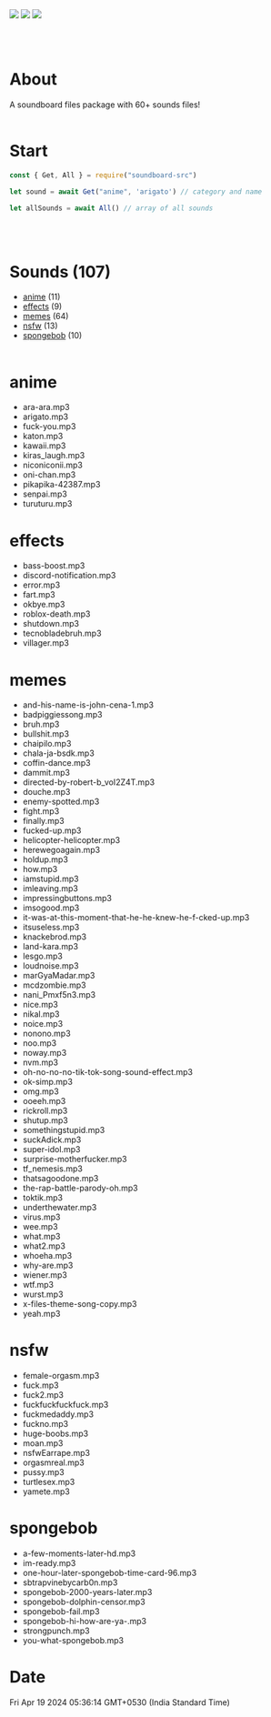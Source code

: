  <img src="https://img.shields.io/npm/dt/soundboard-src?style=for-the-badge">
  <img src="https://img.shields.io/npm/v/soundboard-src?style=for-the-badge">
  <a href="https://discord.com/invite/zMpN575jyD"> <img src="https://img.shields.io/badge/Server-Invite-brightgreen" href="">
  </a>
  
  <style type="text/css" media="all">
    .soundHead  {
      text-align: center;
    }
  </style>
<br /><br />

# About
A soundboard files package with 60+ sounds files!
<br /><br />

# Start
```js
const { Get, All } = require("soundboard-src")

let sound = await Get("anime", 'arigato') // category and name

let allSounds = await All() // array of all sounds
```
<br /><br />
# Sounds (107)
+ [anime](#anime) (11)
+ [effects](#effects) (9)
+ [memes](#memes) (64)
+ [nsfw](#nsfw) (13)
+ [spongebob](#spongebob) (10)
<br /><br />
# anime
+ ara-ara.mp3
+ arigato.mp3
+ fuck-you.mp3
+ katon.mp3
+ kawaii.mp3
+ kiras_laugh.mp3
+ niconiconii.mp3
+ oni-chan.mp3
+ pikapika-42387.mp3
+ senpai.mp3
+ turuturu.mp3
# effects
+ bass-boost.mp3
+ discord-notification.mp3
+ error.mp3
+ fart.mp3
+ okbye.mp3
+ roblox-death.mp3
+ shutdown.mp3
+ tecnobladebruh.mp3
+ villager.mp3
# memes
+ and-his-name-is-john-cena-1.mp3
+ badpiggiessong.mp3
+ bruh.mp3
+ bullshit.mp3
+ chaipilo.mp3
+ chala-ja-bsdk.mp3
+ coffin-dance.mp3
+ dammit.mp3
+ directed-by-robert-b_voI2Z4T.mp3
+ douche.mp3
+ enemy-spotted.mp3
+ fight.mp3
+ finally.mp3
+ fucked-up.mp3
+ helicopter-helicopter.mp3
+ herewegoagain.mp3
+ holdup.mp3
+ how.mp3
+ iamstupid.mp3
+ imleaving.mp3
+ impressingbuttons.mp3
+ imsogood.mp3
+ it-was-at-this-moment-that-he-he-knew-he-f-cked-up.mp3
+ itsuseless.mp3
+ knackebrod.mp3
+ land-kara.mp3
+ lesgo.mp3
+ loudnoise.mp3
+ marGyaMadar.mp3
+ mcdzombie.mp3
+ nani_Pmxf5n3.mp3
+ nice.mp3
+ nikal.mp3
+ noice.mp3
+ nonono.mp3
+ noo.mp3
+ noway.mp3
+ nvm.mp3
+ oh-no-no-no-tik-tok-song-sound-effect.mp3
+ ok-simp.mp3
+ omg.mp3
+ ooeeh.mp3
+ rickroll.mp3
+ shutup.mp3
+ somethingstupid.mp3
+ suckAdick.mp3
+ super-idol.mp3
+ surprise-motherfucker.mp3
+ tf_nemesis.mp3
+ thatsagoodone.mp3
+ the-rap-battle-parody-oh.mp3
+ toktik.mp3
+ underthewater.mp3
+ virus.mp3
+ wee.mp3
+ what.mp3
+ what2.mp3
+ whoeha.mp3
+ why-are.mp3
+ wiener.mp3
+ wtf.mp3
+ wurst.mp3
+ x-files-theme-song-copy.mp3
+ yeah.mp3
# nsfw
+ female-orgasm.mp3
+ fuck.mp3
+ fuck2.mp3
+ fuckfuckfuckfuck.mp3
+ fuckmedaddy.mp3
+ fuckno.mp3
+ huge-boobs.mp3
+ moan.mp3
+ nsfwEarrape.mp3
+ orgasmreal.mp3
+ pussy.mp3
+ turtlesex.mp3
+ yamete.mp3
# spongebob
+ a-few-moments-later-hd.mp3
+ im-ready.mp3
+ one-hour-later-spongebob-time-card-96.mp3
+ sbtrapvinebycarb0n.mp3
+ spongebob-2000-years-later.mp3
+ spongebob-dolphin-censor.mp3
+ spongebob-fail.mp3
+ spongebob-hi-how-are-ya-.mp3
+ strongpunch.mp3
+ you-what-spongebob.mp3

# Date 
Fri Apr 19 2024 05:36:14 GMT+0530 (India Standard Time)